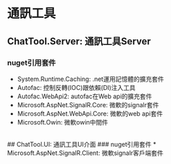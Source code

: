 # 通訊工具

## ChatTool.Server: 通訊工具Server
### nuget引用套件 
* System.Runtime.Caching: .net運用記憶體的擴充套件
* Autofac: 控制反轉(IOC)跟依賴(DI)注入工具
* Autofac.WebApi2: autofac在Web api的擴充套件
* Microsoft.AspNet.SignalR.Core: 微軟的signalr套件
* Microsoft.AspNet.WebApi.Core: 微軟的web api套件
* Microsoft.Owin: 微軟owin中間件
</br>
## ChatTool.UI: 通訊工具UI介面
### nuget引用套件 
* Microsoft.AspNet.SignalR.Client: 微軟signalr客戶端套件